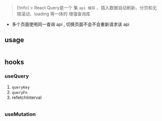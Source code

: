 > [!info] > React Query是一个 集 `api 缓存`  、插入数据自动刷新、分页和无限滚动、loading 等一体的 增强查询库

- 多个页面使用同一查询 api ,  切换页面不会不会重新请求该 api

## usage

```tsx

```

## hooks

### useQuery
1.  `queryKey`
2.  `queryFn`
3. refetchInterval


```tsx

```

### useMutation

```jsx
 
```